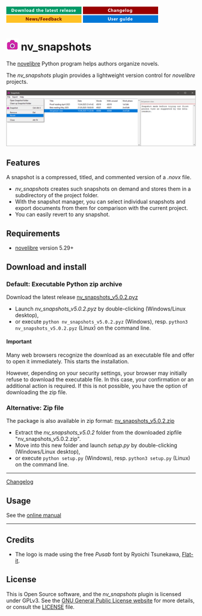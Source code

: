 [![Download the latest release](docs/img/download-button.png)](https://github.com/peter88213/nv_snapshots/raw/main/dist/nv_snapshots_v5.0.2.pyz)
[![Changelog](docs/img/changelog-button.png)](docs/changelog.md)
[![News/Feedback](docs/img/news-button.png)](https://github.com/peter88213/novelibre/discussions)
[![Online help](docs/img/help-button.png)](https://peter88213.github.io/nvhelp-en/nv_snapshots/)


# ![S](icons/snapshot.png) nv_snapshots

The [novelibre](https://github.com/peter88213/novelibre/) Python program helps authors organize novels.  

The *nv_snapshots* plugin provides a lightweight version control for *novelibre* projects. 

![Screenshot](docs/Screenshots/screen01.png)

## Features

A snapshot is a compressed, titled, and commented version of a *.novx* file.

- *nv_snapshots* creates such snapshots on demand and stores them 
  in a subdirectory of the project folder.
- With the snapshot manager, you can select individual snapshots and export documents from them 
  for comparison with the current project.
- You can easily revert to any snapshot.

## Requirements

- [novelibre](https://github.com/peter88213/novelibre/) version 5.29+

## Download and install

### Default: Executable Python zip archive

Download the latest release [nv_snapshots_v5.0.2.pyz](https://github.com/peter88213/nv_snapshots/raw/main/dist/nv_snapshots_v5.0.2.pyz)

- Launch *nv_snapshots_v5.0.2.pyz* by double-clicking (Windows/Linux desktop),
- or execute `python nv_snapshots_v5.0.2.pyz` (Windows), resp. `python3 nv_snapshots_v5.0.2.pyz` (Linux) on the command line.

#### Important

Many web browsers recognize the download as an executable file and offer to open it immediately. 
This starts the installation.

However, depending on your security settings, your browser may 
initially  refuse  to download the executable file. 
In this case, your confirmation or an additional action is required. 
If this is not possible, you have the option of downloading 
the zip file. 


### Alternative: Zip file

The package is also available in zip format: [nv_snapshots_v5.0.2.zip](https://github.com/peter88213/nv_snapshots/raw/main/dist/nv_snapshots_v5.0.2.zip)

- Extract the *nv_snapshots_v5.0.2* folder from the downloaded zipfile "nv_snapshots_v5.0.2.zip".
- Move into this new folder and launch *setup.py* by double-clicking (Windows/Linux desktop), 
- or execute `python setup.py` (Windows), resp. `python3 setup.py` (Linux) on the command line.

---

[Changelog](docs/changelog.md)

## Usage

See the [online manual](https://peter88213.github.io/nvhelp-en/nv_snapshots/)

---

## Credits

- The logo is made using the free *Pusab* font by Ryoichi Tsunekawa, [Flat-it](http://flat-it.com/).

## License

This is Open Source software, and the *nv_snapshots* plugin is licensed under GPLv3. See the
[GNU General Public License website](https://www.gnu.org/licenses/gpl-3.0.en.html) for more
details, or consult the [LICENSE](https://github.com/peter88213/nv_snapshots/blob/main/LICENSE) file.
